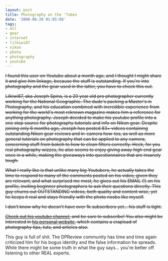 ```yaml
---
layout: post
title: Photography on the 'Tubes
date: '2008-08-20 01:05:08'
tags:
- all
- gear
- internet
- lilkiwi87
- nikon
- photo
- photography
- youtube
---
```


<del datetime="2010-04-22T03:08:05+00:00">I found this user on Youtube about a month ago, and I thought I might share it and give him linkage, because the stuff is outstanding. If you're into photography and the gear used in the latter, you have to check this out.</del>

<del datetime="2010-04-22T03:10:14+00:00">Lilkiwi87, aka Joseph Spina, is a 20 year old pro photographer currently working for the National Geographic. The dude's packing a Master's in Photography, and his education combined with incredible experience from working for the world's most reknown magazine makes him a reference for anything photography. Joseph decided to make his youtube profile into a one stop source for photography tutorials and info on Nikon gear. Despite joining only 6 months ago, Joseph has posted 83+ videos containing outstanding Nikon gear reviews and in-camera how-tos, as well as more general tutorials on photography that can be applied to any camera, concerning stuff from bokeh to how to clean filters correctly. Heck, for you real photography wizzes, he also seems to enjoy giving away high end gear once in a while, making the giveaways into questionnaires that are insanely tough.</del>



<del datetime="2010-04-22T03:10:14+00:00">What I really like is that unlike many big Youtubers, he actually takes the time to respond to many of the comments posted on his video, given they are relevant, and what surprised me most, he gives out his EMAIL (!) on his profile, inviting beginner photographers to ask their questions directly. This guy churns out OUTSTANDING videos, both quality and content wise, yet he keeps it real and stays friendly with the photo noobs like myself.</del>



<del datetime="2010-04-22T03:10:14+00:00">I don't know why he doesn't have over 1k subscribers yet... his stuff is tight.</del>

<del datetime="2010-04-22T03:10:14+00:00"><a href="http://www.youtube.com/user/Lilkiwiguy87">Check out his youtube channel</a>, and be sure to subscribe! You also might be interested in <a href="http://www.photozoid4d.com/">his personal website</a>, which contains a crapload of photography tips, tuts, and articles also.</del>

This guy is full of shit. The DPReview community has time and time again criticized him for his bogus identity and the false information he spreads. While there might be some truth in what the guy says... you're better off listening to other REAL experts.